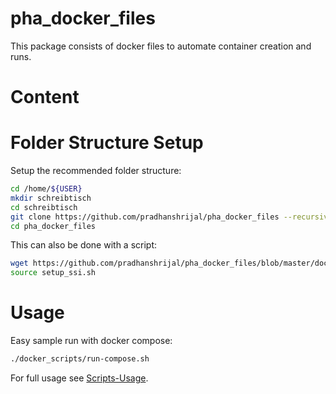 # pha_docker_files

This package consists of docker files to automate container creation and runs.

# Content

# Folder Structure Setup
Setup the recommended folder structure:
```bash
cd /home/${USER}
mkdir schreibtisch
cd schreibtisch
git clone https://github.com/pradhanshrijal/pha_docker_files --recursive
cd pha_docker_files
```

This can also be done with a script:
```bash
wget https://github.com/pradhanshrijal/pha_docker_files/blob/master/docker_share/scripts/setup/setup_ssi.sh
source setup_ssi.sh
```

# Usage

Easy sample run with docker compose:
```bash
./docker_scripts/run-compose.sh
```

For full usage see [Scripts-Usage](https://github.com/pradhanshrijal/pha_docker_files/wiki/Scripts-Usage).
